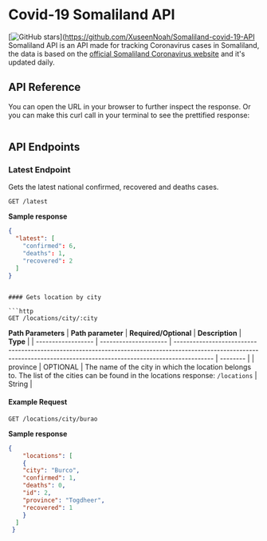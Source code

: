 # Covid-19 Somaliland API
[![GitHub stars](https://github.com/XuseenNoah/Somaliland-covid-19-API)](https://github.com/XuseenNoah/Somaliland-covid-19-API Somaliland API is an API made for tracking Coronavirus cases in Somaliland, the data is based on the [official Somaliland Coronavirus website](https://somalilandcovid19.com)  and it's updated daily.

## API Reference



You can open the URL in your browser to further inspect the response. Or you can make this curl call in your terminal to see the prettified response:

```
```



## API Endpoints

### Latest Endpoint

Gets the latest national confirmed, recovered and deaths cases.

```http
GET /latest
```

__Sample response__
```json
{
  "latest": [
    "confirmed": 6,
    "deaths": 1,
    "recovered": 2
  ]
}
```

```

#### Gets location by city

```http
GET /locations/city/:city
```
__Path Parameters__
| __Path parameter__ | __Required/Optional__ | __Description__                                                                                                                                                          | __Type__ |
| ------------------ | --------------------- | ------------------------------------------------------------------------------------------------------------------------------------------------------------------------ | -------- |
| province                 | OPTIONAL              | The name of the city in which the location belongs to. The list of the cities can be found in the locations response: ``/locations`` | String  |

#### Example Request
```http
GET /locations/city/burao
```

__Sample response__
```json
{
    "locations": [
    {
    "city": "Burco",
    "confirmed": 1,
    "deaths": 0,
    "id": 2,
    "province": "Togdheer",
    "recovered": 1
    }
  ]
 }
